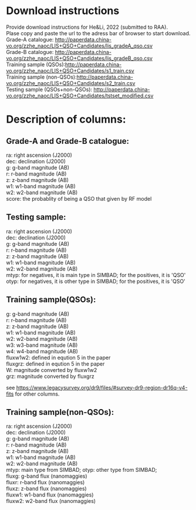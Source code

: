 # Download instructions
Provide download instructions for He&amp;Li, 2022 (submitted to RAA).         
Plase copy and paste the url to the adress bar of browser to start download.                           
Grade-A catalogue: http://paperdata.china-vo.org/zzhe_naoc/LIS+QSO+Candidates/lis_gradeA_qso.csv                      
Grade-B catalogue: http://paperdata.china-vo.org/zzhe_naoc/LIS+QSO+Candidates/lis_gradeB_qso.csv                             
Training sample (QSOs):http://paperdata.china-vo.org/zzhe_naoc/LIS+QSO+Candidates/s1_train.csv                               
Training sample (non-QSOs):http://paperdata.china-vo.org/zzhe_naoc/LIS+QSO+Candidates/s2_train.csv                               
Testing sample (QSOs+non-QSOs): http://paperdata.china-vo.org/zzhe_naoc/LIS+QSO+Candidates/tstset_modified.csv                     

# Description of columns:
         
## Grade-A and Grade-B catalogue:
         
ra:     right ascension (J2000)         
dec:    declination (J2000)         
g:      g-band magnitude (AB)         
r:      r-band magnitude (AB)         
z:      z-band magnitude (AB)         
w1:     w1-band magnitude (AB)         
w2:     w2-band magnitude (AB)         
score:  the probablity of being a QSO that given by RF model         
         
## Testing sample:         
         
ra:     right ascension (J2000)         
dec:    declination (J2000)         
g:      g-band magnitude (AB)         
r:      r-band magnitude (AB)         
z:      z-band magnitude (AB)         
w1:     w1-band magnitude (AB)         
w2:     w2-band magnitude (AB)                 
mtyp:   for negatives, it is main type in SIMBAD; for the positives, it is 'QSO'                 
otyp:   for negatives, it is other type in SIMBAD; for the positives, it is 'QSO'

## Training sample(QSOs):    

g:      g-band magnitude (AB)         
r:      r-band magnitude (AB)         
z:      z-band magnitude (AB)         
w1:     w1-band magnitude (AB)         
w2:     w2-band magnitude (AB)    
w3:     w3-band magnitude (AB)    
w4:     w4-band magnitude (AB)       
fluxw1w2: defined in eqution 5 in the paper               
fluxgrz: defined in eqution 5 in the paper               
W: magnitude converted by fluxw1w2              
grz: magnitude converted by fluxgrz              
                  
see https://www.legacysurvey.org/dr9/files/#survey-dr9-region-dr16q-v4-fits for other columns.
                        
## Training sample(non-QSOs):         
         
ra:     right ascension (J2000)         
dec:    declination (J2000)         
g:      g-band magnitude (AB)         
r:      r-band magnitude (AB)         
z:      z-band magnitude (AB)         
w1:     w1-band magnitude (AB)         
w2:     w2-band magnitude (AB)                 
mtyp:   main type from SIMBAD; 
otyp:   other type from SIMBAD;                 
fluxg:  g-band flux (nanomaggies)         
fluxr:  r-band flux (nanomaggies)         
fluxz:  z-band flux (nanomaggies)         
fluxw1: w1-band flux (nanomaggies)         
fluxw2: w2-band flux (nanomaggies)         
